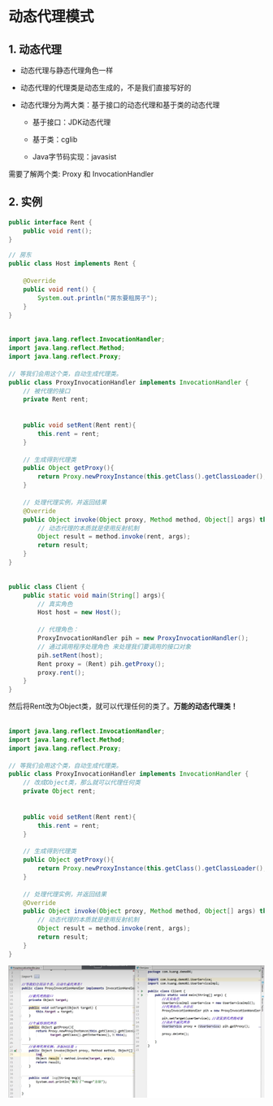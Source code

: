 # 动态代理模式

## 1. 动态代理

- 动态代理与静态代理角色一样

- 动态代理的代理类是动态生成的，不是我们直接写好的

- 动态代理分为两大类：基于接口的动态代理和基于类的动态代理
  
  - 基于接口：JDK动态代理
  
  - 基于类：cglib
  
  - Java字节码实现：javasist

需要了解两个类: Proxy 和 InvocationHandler



## 2. 实例

```java
public interface Rent {
    public void rent();
}

```



```java
// 房东
public class Host implements Rent {

    @Override
    public void rent() {
        System.out.println("房东要租房子");
    }
}
```



```java

import java.lang.reflect.InvocationHandler;
import java.lang.reflect.Method;
import java.lang.reflect.Proxy;

// 等我们会用这个类，自动生成代理类。
public class ProxyInvocationHandler implements InvocationHandler {
    // 被代理的接口
    private Rent rent;


    public void setRent(Rent rent){
        this.rent = rent;
    }

    // 生成得到代理类
    public Object getProxy(){
        return Proxy.newProxyInstance(this.getClass().getClassLoader(), rent.getClass().getInterfaces(), this);
    }

    // 处理代理实例，并返回结果
    @Override
    public Object invoke(Object proxy, Method method, Object[] args) throws Throwable {
        // 动态代理的本质就是使用反射机制
        Object result = method.invoke(rent, args);
        return result;
    }
}

```



```java

public class Client {
    public static void main(String[] args){
        // 真实角色
        Host host = new Host();

        // 代理角色：
        ProxyInvocationHandler pih = new ProxyInvocationHandler();
        // 通过调用程序处理角色 来处理我们要调用的接口对象
        pih.setRent(host);
        Rent proxy = (Rent) pih.getProxy();
        proxy.rent();
    }
}

```



然后将Rent改为Object类，就可以代理任何的类了。**万能的动态代理类！**

```java

import java.lang.reflect.InvocationHandler;
import java.lang.reflect.Method;
import java.lang.reflect.Proxy;

// 等我们会用这个类，自动生成代理类。
public class ProxyInvocationHandler implements InvocationHandler {
    // 改成Object类，那么就可以代理任何类
    private Object rent;


    public void setRent(Rent rent){
        this.rent = rent;
    }

    // 生成得到代理类
    public Object getProxy(){
        return Proxy.newProxyInstance(this.getClass().getClassLoader(), rent.getClass().getInterfaces(), this);
    }

    // 处理代理实例，并返回结果
    @Override
    public Object invoke(Object proxy, Method method, Object[] args) throws Throwable {
        // 动态代理的本质就是使用反射机制
        Object result = method.invoke(rent, args);
        return result;
    }
}

```



![](assets/2022-07-06-09-30-00-image.png)





